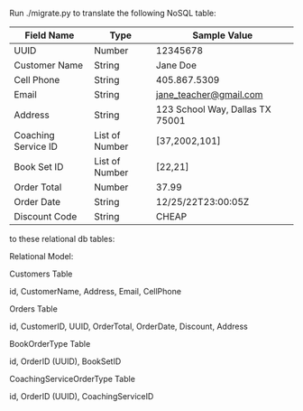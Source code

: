 Run ./migrate.py to translate the following NoSQL table:

|Field Name | Type   | Sample Value |
| --------- | ------ | ------------ |
|UUID  | Number | 12345678         |
|Customer Name | String | Jane Doe    |
|Cell Phone | String | 405.867.5309 |
|Email      | String |jane_teacher@gmail.com |
|Address    | String | 123 School Way, Dallas TX 75001 |
|Coaching Service ID | List of Number | [37,2002,101] |
|Book Set ID| List of Number | [22,21] |
|Order Total | Number | 37.99 |
|Order Date | String | 12/25/22T23:00:05Z |
|Discount Code | String | CHEAP |

to these relational db tables:

Relational Model:

Customers Table

id, CustomerName, Address, Email, CellPhone

Orders Table

id, CustomerID, UUID, OrderTotal, OrderDate, Discount, Address

BookOrderType Table

id, OrderID (UUID), BookSetID

CoachingServiceOrderType Table

id, OrderID (UUID), CoachingServiceID
